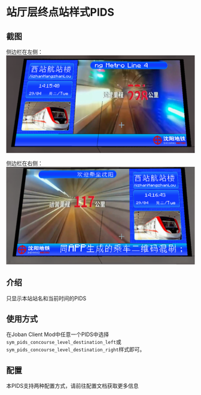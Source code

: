 # 站厅层终点站样式PIDS

## 截图

侧边栏在左侧：
![pids_concourse_level_destination_left.png](../../pics/pids_concourse_level_destination_left.png)

侧边栏在右侧：
![pids_concourse_level_destination_right.png](../../pics/pids_concourse_level_destination_right.png)

## 介绍

只显示本站站名和当前时间的PIDS

## 使用方式

在Joban Client Mod中任意一个PIDS中选择`sym_pids_concourse_level_destination_left`或`sym_pids_concourse_level_destination_right`样式即可。

## 配置

本PIDS支持两种配置方式，请前往配置文档获取更多信息
